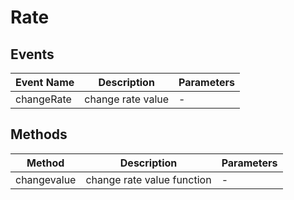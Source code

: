 # Rate

## Events

<!-- @vuese:Rate:events:start -->
|Event Name|Description|Parameters|
|---|---|---|
|changeRate|change rate value|-|

<!-- @vuese:Rate:events:end -->


## Methods

<!-- @vuese:Rate:methods:start -->
|Method|Description|Parameters|
|---|---|---|
|changevalue|change rate value function|-|

<!-- @vuese:Rate:methods:end -->


